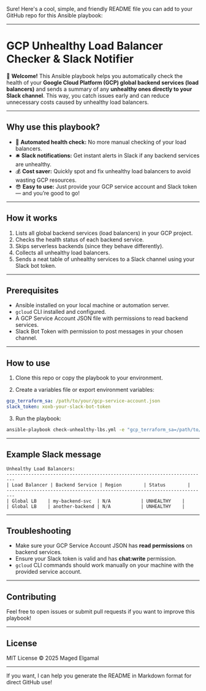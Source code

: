 Sure! Here's a cool, simple, and friendly README file you can add to your GitHub repo for this Ansible playbook:

---

# GCP Unhealthy Load Balancer Checker & Slack Notifier

👋 **Welcome!**
This Ansible playbook helps you automatically check the health of your **Google Cloud Platform (GCP) global backend services (load balancers)** and sends a summary of any **unhealthy ones directly to your Slack channel**. This way, you catch issues early and can reduce unnecessary costs caused by unhealthy load balancers.

---

## Why use this playbook?

* 🚦 **Automated health check:** No more manual checking of your load balancers.
* 🛎️ **Slack notifications:** Get instant alerts in Slack if any backend services are unhealthy.
* 💰 **Cost saver:** Quickly spot and fix unhealthy load balancers to avoid wasting GCP resources.
* 😎 **Easy to use:** Just provide your GCP service account and Slack token — and you’re good to go!

---

## How it works

1. Lists all global backend services (load balancers) in your GCP project.
2. Checks the health status of each backend service.
3. Skips serverless backends (since they behave differently).
4. Collects all unhealthy load balancers.
5. Sends a neat table of unhealthy services to a Slack channel using your Slack bot token.

---

## Prerequisites

* Ansible installed on your local machine or automation server.
* `gcloud` CLI installed and configured.
* A GCP Service Account JSON file with permissions to read backend services.
* Slack Bot Token with permission to post messages in your chosen channel.

---

## How to use

1. Clone this repo or copy the playbook to your environment.

2. Create a variables file or export environment variables:

```yaml
gcp_terraform_sa: /path/to/your/gcp-service-account.json
slack_token: xoxb-your-slack-bot-token
```

3. Run the playbook:

```bash
ansible-playbook check-unhealthy-lbs.yml -e "gcp_terraform_sa=/path/to/sa.json slack_token=xoxb-your-token"
```

---

## Example Slack message

```
Unhealthy Load Balancers:
-------------------------------------------------------------------------
| Load Balancer | Backend Service | Region        | Status        |
-------------------------------------------------------------------------
| Global LB    | my-backend-svc  | N/A           | UNHEALTHY    |
| Global LB    | another-backend | N/A           | UNHEALTHY    |
```

---

## Troubleshooting

* Make sure your GCP Service Account JSON has **read permissions** on backend services.
* Ensure your Slack token is valid and has **chat\:write** permission.
* `gcloud` CLI commands should work manually on your machine with the provided service account.

---

## Contributing

Feel free to open issues or submit pull requests if you want to improve this playbook!

---

## License

MIT License © 2025 Maged Elgamal

---

If you want, I can help you generate the README in Markdown format for direct GitHub use!
